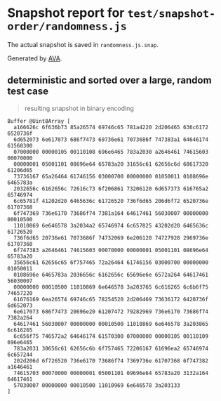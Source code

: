 # Snapshot report for `test/snapshot-order/randomness.js`

The actual snapshot is saved in `randomness.js.snap`.

Generated by [AVA](https://avajs.dev).

## deterministic and sorted over a large, random test case

> resulting snapshot in binary encoding

    Buffer @Uint8Array [
      a166626c 6f636b73 85a26574 69746c65 781a4220 2d206465 636c6172 6520736f
      6d652073 6e617073 686f7473 69736e61 7073686f 747383a1 64646174 61560300
      07000000 00000105 00110108 696e6465 783a2030 a2646461 74615603 00070000
      00000001 05001101 08696e64 65783a20 31656c61 62656c6d 68617320 61206d65
      73736167 65a26464 61746156 03000700 00000000 01050011 0108696e 6465783a
      2032656c 6162656c 72616c73 6f206861 73206120 6d657373 616765a2 65746974
      6c65781f 41202d20 6465636c 61726520 736f6d65 206d6f72 6520736e 61707368
      6f747369 736e6170 73686f74 7381a164 64617461 56030007 00000000 00010500
      11010869 6e646578 3a2034a2 65746974 6c657825 43202d20 6465636c 61726520
      736f6d65 20736e61 7073686f 74732069 6e206120 74727928 2969736e 61707368
      6f747383 a2646461 74615603 00070000 00000001 05001101 08696e64 65783a20
      35656c61 62656c65 6f757465 72a26464 61746156 03000700 00000000 01050011
      0108696e 6465783a 2036656c 6162656c 65696e6e 6572a264 64617461 56030007
      00000000 00010500 11010869 6e646578 3a203765 6c616265 6c6b6f75 74657220
      61676169 6ea26574 69746c65 78254520 2d206469 73636172 6420736f 6d652073
      6e617073 686f7473 20696e20 61207472 79282969 736e6170 73686f74 7382a264
      64617461 56030007 00000000 00010500 11010869 6e646578 3a203865 6c616265
      6c656f75 746572a2 64646174 61570300 07000000 00000105 00110109 696e6465
      783a2031 30656c61 62656c6b 6f757465 72206167 61696ea2 65746974 6c657244
      202d206d 6f726520 736e6170 73686f74 7369736e 61707368 6f747382 a1646461
      74615703 00070000 00000001 05001101 09696e64 65783a20 3132a164 64617461
      57030007 00000000 00010500 11010969 6e646578 3a203133
    ]
